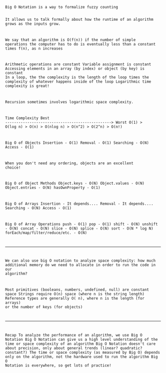 <code>
Big O Notation is a way to formalize fuzzy counting

It allows us to talk formally about how the runtime of an algorithm grows as the inputs grow.

We say that an algorithm is O(f(n)) if the number of simple operations the computer has to do is eventually less than a constant times f(n), as n increases

Arithmetic operations are constant
Variable assignment is constant
Accessing elements in an array (by index) or object (by key) is constant
In a loop, the the complexity is the length of the loop times the complexity of whatever happens inside of the loop
Logarithmic time complexity is great!

Recursion sometimes involves logarithmic space complexity.

Time Complexity
Best ------------------------------------------------> Worst
O(1) > O(log n) > O(n) > O(nlog n) > O(n^2) > O(2^n) > O(n!)

Big O of Objects
Insertion -   O(1)
Removal -   O(1)
Searching -   O(N)
Access -   O(1)

When you don't need any ordering, objects are an excellent choice!

Big O of Object Methods
Object.keys -   O(N)
Object.values -   O(N)
Object.entries -   O(N)
hasOwnProperty -   O(1)

Big O of Arrays
Insertion -   It depends....
Removal -   It depends....
Searching -   O(N)
Access -   O(1)

Big O of Array Operations
push -   O(1)
pop -   O(1)
shift -   O(N)
unshift -   O(N)
concat -   O(N)
slice -   O(N)
splice -   O(N)
sort -   O(N * log N)
forEach/map/filter/reduce/etc. -   O(N)

------------------------------------------------------------------------------------------------------------------------

We can also use big O notation to analyze space complexity: how much additional memory do we need to allocate in order to run the code in our algorithm?

Most primitives (booleans, numbers, undefined, null) are constant space
Strings require O(n) space (where n is the string length)
Reference types are generally O( n), where n is the length (for arrays) or the number of keys (for objects)

------------------------------------------------------------------------------------------------------------------------

Recap
To analyze the performance of an algorithm, we use Big O Notation
Big O Notation can give us a high level understanding of the time or space complexity of an algorithm
Big O Notation doesn't care about precision, only about general trends (linear? quadratic? constant?)
The time or space complexity (as measured by Big O) depends only on the algorithm, not the hardware used to run the algorithm
Big O Notation is everywhere, so get lots of practice!

</code>